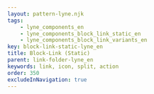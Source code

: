 ```yaml
---
layout: pattern-lyne.njk
tags: 
    - lyne_components_en
    - lyne_components_block_link_static_en
    - lyne_components_block_link_variants_en
key: block-link-static-lyne_en
title: Block-Link (Static)
parent: link-folder-lyne_en
keywords: link, icon, split, action
order: 350
excludeInNavigation: true
---
```

